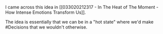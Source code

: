 I came across this idea in [[033020212317 - In The Heat of The Moment - How Intense Emotions Transform Us]]. 

The idea is essentially that we can be in a "hot state" where we'd make #Decisions that we wouldn't otherwise. 